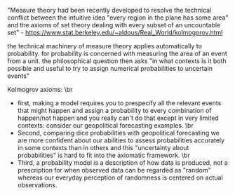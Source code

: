 "Measure theory had been recently developed to resolve the technical conflict between the intuitive idea "every region in the plane has some area" and the axioms of set theory dealing with every subset of an uncountable set" - https://www.stat.berkeley.edu/~aldous/Real_World/kolmogorov.html


the technical machinery of measure theory applies automatically to probability. for probability is concerned with measuring the area of an event from a unit. the philosophical question then asks "in what contexts is it both possible and useful to try to assign numerical probabilities to uncertain events"

Kolmogrov axioms: \br
- first, making a model requires you to prespecify all the relevant events that might happen and assign a probability to every combination of happen/not happen
and you really can't do that except in very limited contexts: consider our geopolitical forecasting examples. \br
- Second, comparing dice probabilities with geopolitical forecasting 
we are more confident about our abilities to assess probabilities accurately in some contexts than in others
and this "uncertainty about probabilities" is hard to fit into the axiomatic framework. \br
- Third, a probability model is a description of how data is produced, not a prescription for when observed data can be regarded as "random"
whereas our everyday perception of randomness is centered on actual observations.
